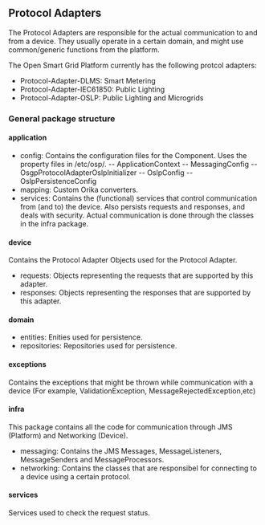 ## Protocol Adapters

The Protocol Adapters are responsible for the actual communication to and from a device. They usually operate in a certain domain, and might use common/generic functions from the platform.

The Open Smart Grid Platform currently has the following protcol adapters:
- Protocol-Adapter-DLMS: Smart Metering
- Protocol-Adapter-IEC61850: Public Lighting
- Protocol-Adapter-OSLP: Public Lighting and Microgrids

### General package structure

#### application
- config: Contains the configuration files for the Component. Uses the property files in /etc/osp/.
-- ApplicationContext
-- MessagingConfig
-- OsgpProtocolAdapterOslpInitializer
-- OslpConfig
-- OslpPersistenceConfig
- mapping: Custom Orika converters.
- services: Contains the (functional) services that control communication from (and to) the device. Also persists requests and responses, and deals with security. Actual communication is done through the classes in the infra package.

#### device
Contains the Protocol Adapter Objects used for the Protocol Adapter.
- requests: Objects representing the requests that are supported by this adapter.
- responses: Objects representing the responses that are supported by this adapter.

#### domain
- entities: Enities used for persistence.
- repositories: Repositories used for persistence.

#### exceptions
Contains the exceptions that might be thrown while communication with a device (For example, ValidationException, MessageRejectedException,etc)

#### infra
This package contains all the code for communication through JMS (Platform) and Networking (Device).
- messaging: Contains the JMS Messages, MessageListeners, MessageSenders and MessageProcessors.
- networking: Contains the classes that are responsibel for connecting to a device using a certain protocol.

#### services
Services used to check the request status.